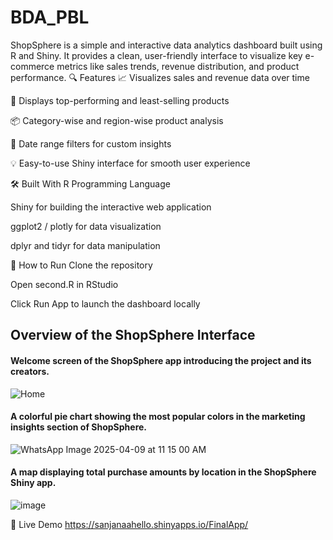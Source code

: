 # BDA_PBL
ShopSphere is a simple and interactive data analytics dashboard built using R and Shiny. It provides a clean, user-friendly interface to visualize key e-commerce metrics like sales trends, revenue distribution, and product performance.
🔍 Features
📈 Visualizes sales and revenue data over time

🛒 Displays top-performing and least-selling products

📦 Category-wise and region-wise product analysis

📅 Date range filters for custom insights

💡 Easy-to-use Shiny interface for smooth user experience

🛠 Built With
R Programming Language

Shiny for building the interactive web application

ggplot2 / plotly for data visualization

dplyr and tidyr for data manipulation

📂 How to Run
Clone the repository

Open second.R in RStudio

Click Run App to launch the dashboard locally

## Overview of the ShopSphere Interface

#### Welcome screen of the ShopSphere app introducing the project and its creators.
![Home](https://github.com/user-attachments/assets/2a996c13-310a-43d3-acd3-6b5cfd99022c)

#### A colorful pie chart showing the most popular colors in the marketing insights section of ShopSphere.
![WhatsApp Image 2025-04-09 at 11 15 00 AM](https://github.com/user-attachments/assets/c7729246-8dc5-487b-8c92-ae45dccf8d1e)

#### A map displaying total purchase amounts by location in the ShopSphere Shiny app.
![image](https://github.com/user-attachments/assets/12571b03-690c-469d-986a-ad86d1e5c9c9)

🚀 Live Demo
https://sanjanaahello.shinyapps.io/FinalApp/

